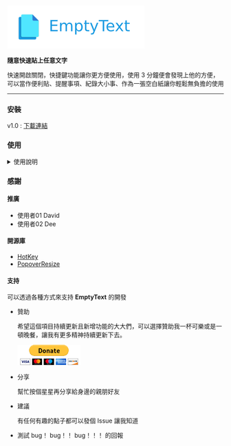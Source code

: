 
![image](https://github.com/a841223o/EmptyText/blob/master/readmeSource/head.png)

**隨意快速貼上任意文字**

快速開啟關閉，快捷鍵功能讓你更方便使用，使用 3 分鐘便會發現上他的方便，可以當作便利貼、提醒事項、紀錄大小事、作為一張空白紙讓你輕鬆無負擔的使用
- - -
### 安裝
v1.0 : [下載連結](https://drive.google.com/file/d/1WHCyB2KvdhPbqyZviFLLB5fA6_K_EtOe/view?usp=sharing)


### 使用

<details>
<summary>使用說明</summary>

>開啟 app 後會在右上方狀態欄看見圖標
![image](https://github.com/a841223o/EmptyText/blob/master/readmeSource/statusBar.png)


> command+C 複製內容後
透過快速鍵 command+shift+C 將內容貼到 app 中
![image](https://github.com/a841223o/EmptyText/blob/master/readmeSource/C.gif)


>command+E 快速開啟/關閉應用
![image](https://github.com/a841223o/EmptyText/blob/master/readmeSource/E.gif)


>command+D 收起/展開
![image](https://github.com/a841223o/EmptyText/blob/master/readmeSource/D.gif)


>command+O 半透明模式
![image](https://github.com/a841223o/EmptyText/blob/master/readmeSource/O.gif)

</details>



### 感謝
#### 推廣
* 使用者01 David
* 使用者02 Dee 

#### 開源庫
* [HotKey](https://github.com/soffes/HotKey)
* [PopoverResize](https://github.com/dboydor/PopoverResize)


#### 支持
可以透過各種方式來支持  **EmptyText** 的開發
- 贊助

    希望這個項目持續更新且新增功能的大大們，可以選擇贊助我一杯可樂或是一頓晚餐，讓我有更多精神持續更新下去。
    
    [![Donate](https://github.com/a841223o/EmptyText/blob/master/readmeSource/donate.gif)](https://www.paypal.com/paypalme/DongLunYou)
    
- 分享

    幫忙按個星星再分享給身邊的親朋好友
    
- 建議

    有任何有趣的點子都可以發個 Issue 讓我知道
    
- 測試
    bug！ bug！！ bug！！！ 的回報





